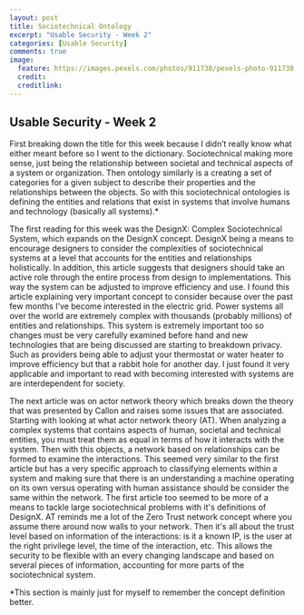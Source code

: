 ```yaml
---
layout: post
title: Sociotechnical Ontology
excerpt: "Usable Security - Week 2"
categories: [Usable Security]
comments: true
image:
  feature: https://images.pexels.com/photos/911738/pexels-photo-911738.jpeg?auto=compress&cs=tinysrgb&dpr=3&h=750&w=1260
  credit: 
  creditlink: 
---
```

## Usable Security - Week 2

First breaking down the title for this week because I didn’t really know what either meant before so I went to the dictionary. Sociotechnical making more sense, just being the relationship between societal and technical aspects of a system or organization. Then ontology similarly is a creating a set of categories for a given subject to describe their properties and the relationships between the objects. So with this sociotechnical ontologies is defining the entities and relations that exist in systems that involve humans and technology (basically all systems).*

The first reading for this week was the DesignX: Complex Sociotechnical System, which expands on the DesignX concept. DesignX being a means to encourage designers to consider the complexities of sociotechnical systems at a level that accounts for the entities and relationships holistically. In addition, this article suggests that designers should take an active role through the entire process from design to implementations. This way the system can be adjusted to improve efficiency and use. I found this article explaining very important concept to consider because over the past few months I’ve become interested in the electric grid. Power systems all over the world are extremely complex with thousands (probably millions) of entities and relationships. This system is extremely important too so changes must be very carefully examined before hand and new technologies that are being discussed are starting to breakdown privacy. Such as providers being able to adjust your thermostat or water heater to improve efficiency but that a rabbit hole for another day. I just found it very applicable and important to read with becoming interested with systems are are interdependent for society. 

The next article was on actor network theory which breaks down the theory that was presented by Callon and raises some issues that are associated. Starting with looking at what actor network theory (AT). When analyzing a complex systems that contains aspects of human, societal and technical entities, you must treat them as equal in terms of how it interacts with the system. Then with this objects, a network based on relationships can be formed to examine the interactions. This seemed very similar to the first article but has a very specific approach to classifying elements within a system and making sure that there is an understanding a machine operating on its own versus operating with human assistance should be consider the same within the network. The first article too seemed to be more of a means to tackle large sociotechnical problems with it's definitions of DesignX. AT reminds me a lot of the Zero Trust network concept where you assume there around now walls to your network. Then it's all about the trust level based on information of the interactions: is it a known IP, is the user at the right privilege level, the time of the interaction, etc. This allows the security to be flexible with an every changing landscape and based on several pieces of information, accounting for more parts of the sociotechnical system. 


*This section is mainly just for myself to remember the concept definition better.

